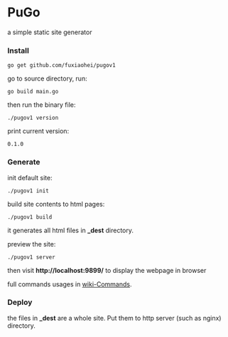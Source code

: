 # PuGo

a simple static site generator

### Install

    go get github.com/fuxiaohei/pugov1

go to source directory, run:

    go build main.go

then run the binary file:

    ./pugov1 version

print current version:

    0.1.0

### Generate

init default site:

    ./pugov1 init

build site contents to html pages:

    ./pugov1 build

it generates all html files in **_dest** directory.

preview the site:

    ./pugov1 server

then visit **http://localhost:9899/** to display the webpage in browser

full commands usages in [wiki-Commands](#).

### Deploy

the files in **_dest** are a whole site. Put them to http server (such as nginx) directory.